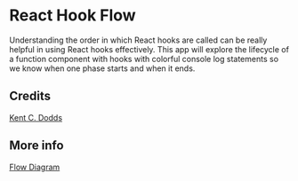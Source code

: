 # React Hook Flow

Understanding the order in which React hooks are called can be really helpful in using React hooks effectively. This app will explore the lifecycle of a function component with hooks with colorful console log statements so we know when one phase starts and when it ends.

## Credits
[Kent C. Dodds](https://egghead.io/lessons/react-understand-the-react-hook-flow)

## More info
[Flow Diagram](https://github.com/donavon/hook-flow)
